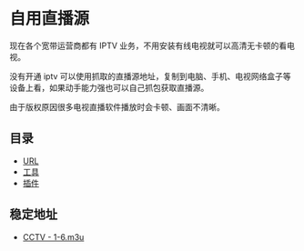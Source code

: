 # 自用直播源
现在各个宽带运营商都有 IPTV 业务，不用安装有线电视就可以高清无卡顿的看电视。

没有开通 iptv 可以使用抓取的直播源地址，复制到电脑、手机、电视网络盒子等设备上看，如果动手能力强也可以自己抓包获取直播源。

由于版权原因很多电视直播软件播放时会卡顿、画面不清晰。

## 目录

- [URL](#稳定地址)
- [工具](#工具)
- [插件](#插件)
  
## 稳定地址

- [CCTV - 1-6.m3u](https://raw.githubusercontent.com/SuperXOX/BOX/master/M3U/CCTV%20-%201-6.m3u)
